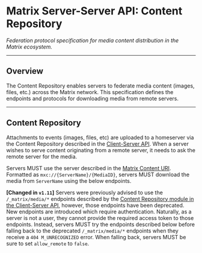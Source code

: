 # Matrix Server-Server API: Content Repository

*Federation protocol specification for media content distribution in the Matrix ecosystem.*

---

## Overview

The Content Repository enables servers to federate media content (images, files, etc.) across the Matrix network. This specification defines the endpoints and protocols for downloading media from remote servers.

---

## Content Repository

Attachments to events (images, files, etc) are uploaded to a homeserver via the Content Repository described in the [Client-Server API](https://spec.matrix.org/unstable/client-server-api/#content-repository). When a server wishes to serve content originating from a remote server, it needs to ask the remote server for the media.

Servers MUST use the server described in the [Matrix Content URI](https://spec.matrix.org/unstable/client-server-api/#matrix-content-mxc-uris). Formatted as `mxc://{ServerName}/{MediaID}`, servers MUST download the media from `ServerName` using the below endpoints.

**\[Changed in `v1.11`\]** Servers were previously advised to use the `/_matrix/media/*` endpoints described by the [Content Repository module in the Client-Server API](https://spec.matrix.org/unstable/client-server-api/#content-repository), however, those endpoints have been deprecated. New endpoints are introduced which require authentication. Naturally, as a server is not a user, they cannot provide the required access token to those endpoints. Instead, servers MUST try the endpoints described below before falling back to the deprecated `/_matrix/media/*` endpoints when they receive a `404 M_UNRECOGNIZED` error. When falling back, servers MUST be sure to set `allow_remote` to `false`.

